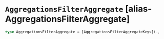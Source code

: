 # `AggregationsFilterAggregate` [alias-AggregationsFilterAggregate]
```typescript
type AggregationsFilterAggregate = [AggregationsFilterAggregateKeys](./AggregationsFilterAggregateKeys.md) & { [property: string]: [AggregationsAggregate](./AggregationsAggregate.md) | [long](./long.md) | [Metadata](./Metadata.md);};
```
